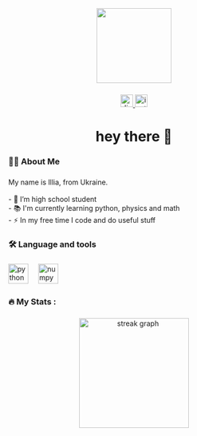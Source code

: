 <div align="center">
  <img height="150" src="https://media1.giphy.com/media/v1.Y2lkPTc5MGI3NjExYmJ0ZG9oZ2phOWp2Mnl2NXZ5NDVuOHR6eTFwMXZhc3lxa2llZWRxMyZlcD12MV9pbnRlcm5hbF9naWZfYnlfaWQmY3Q9Zw/aKIJdKchl9i7mMPO1v/giphy.gif"  />
</div>

###

<div align="center">
  <a href="http://discordapp.com/users/862405334202318858" target="_blank">
    <img src="https://img.shields.io/static/v1?message=Discord&logo=discord&label=&color=7289DA&logoColor=white&labelColor=&style=for-the-badge" height="25" alt="discord logo"  />
  </a>
  <a href="https://www.instagram.com/alcedx_?igsh=MTd1aHV0OGhyN2hkbg==" target="_blank">
    <img src="https://img.shields.io/static/v1?message=Instagram&logo=instagram&label=&color=E4405F&logoColor=white&labelColor=&style=for-the-badge" height="25" alt="instagram logo"  />
  </a>
</div>

###

<h1 align="center">hey there 👋</h1>

###

<h3 align="left">👩‍💻  About Me</h3>

###

<p align="left">My name is Illia, from Ukraine. <br><br>- 🔭 I’m high school student<br>- 📚 I'm currently learning python, physics and math<br>- ⚡ In my free time I code and do useful stuff</p>

###

<h3 align="left">🛠 Language and tools</h3>

###

<div align="left">
  <img src="https://cdn.jsdelivr.net/gh/devicons/devicon/icons/python/python-original.svg" height="40" alt="python logo"  />
  <img width="12" />
  <img src="https://cdn.jsdelivr.net/gh/devicons/devicon/icons/numpy/numpy-original.svg" height="40" alt="numpy logo"  />
</div>

###

<h3 align="left">🔥   My Stats :</h3>

###

<div align="center">
  <img src="https://streak-stats.demolab.com?user=alcedd&locale=en&mode=daily&theme=dark&hide_border=false&border_radius=5&order=3" height="220" alt="streak graph"  />
</div>

###
